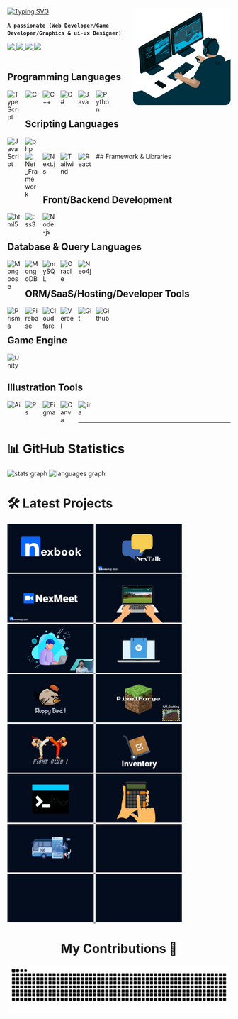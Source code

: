 ###

<img align="right" height="220" src="https://github.com/mdhralif/mdhralif/blob/main/Image.gif"  />

###
[![Typing SVG](https://readme-typing-svg.herokuapp.com?font=Kanit&weight=600&size=30&pause=1000&random=false&width=435&lines=%F0%9F%98%8E+MD+H+R+ALIF)](https://git.io/typing-svg)


**`A passionate (Web Developer/Game Developer/Graphics & ui-ux Designer)`**


<div align="left"> 
  <a href="https://www.linkedin.com/in/md-h-r-alif-7358801a6/" target="_blank">
    <img src="https://img.shields.io/badge/LinkedIn-0077B5?style=for-the-badge&logo=linkedin&logoColor=white" target="_blank" />
  </a>
  
  <a href="https://fb.com/https://www.facebook.com/mdhr.alif.4" target="_blank">
    <img src="https://img.shields.io/badge/Facebook-1877F2?style=for-the-badge&logo=facebook&logoColor=white" target="_blank" />
  </a>
  <a href="https://mdhralif.github.io/portfolio/" target="_blank">
     <img src="https://img.shields.io/badge/Portfolio-FF5722?style=for-the-badge&logo=todoist&logoColor=white" target="_blank" />
  </a>
  <a href=" https://mail.google.com/mail/u/?authuser=hasiburrahman999.alif@gmail.com">
    <img src="https://img.shields.io/badge/Gmail-333333?style=for-the-badge&logo=gmail&logoColor=red" />
  </a>
  
</div>


<br/>



## Programming Languages

<img align="left" alt="TypeScript" width="30px" style="padding-right:10px;" src="https://cdn.jsdelivr.net/gh/devicons/devicon/icons/typescript/typescript-plain.svg" />
<img align="left" alt="C" width="30px" style="padding-right:10px;" src="https://cdn.jsdelivr.net/gh/devicons/devicon@latest/icons/c/c-original.svg"/>
<img align="left" alt="C++" width="30px" style="padding-right:10px;" src="https://cdn.jsdelivr.net/gh/devicons/devicon@latest/icons/cplusplus/cplusplus-original.svg"/>
<img align="left" alt="C#" width="30px" style="padding-right:10px;" src="https://cdn.jsdelivr.net/gh/devicons/devicon@latest/icons/csharp/csharp-original.svg"/>
<img align="left" alt="Java" width="30px" style="padding-right:10px;" src="https://cdn.jsdelivr.net/gh/devicons/devicon/icons/java/java-original.svg"/>
<img align="left" alt="Python" width="30px" style="padding-right:10px;" src="https://cdn.jsdelivr.net/gh/devicons/devicon@latest/icons/python/python-original.svg"/>

<br /><br />

## Scripting Languages

<img align="left" alt="JavaScript" width="30px" style="padding-right:10px;" src="https://cdn.jsdelivr.net/gh/devicons/devicon/icons/javascript/javascript-plain.svg" />
<img align="left" alt="php" width="30px" style="padding-right:10px;" src="https://cdn.jsdelivr.net/gh/devicons/devicon@latest/icons/php/php-original.svg"/>
<br /><br />
## Framework & Libraries

<img align="left" alt=".Net_Framework" width="30px" style="padding-right:10px;" src="https://cdn.jsdelivr.net/gh/devicons/devicon@latest/icons/dot-net/dot-net-original-wordmark.svg" />
<img align="left" alt="Next.js" width="30px" style="padding-right:10px;" src="https://cdn.jsdelivr.net/gh/devicons/devicon@latest/icons/nextjs/nextjs-original-wordmark.svg" />
<img align="left" alt="Tailwind" width="30px" style="padding-right:10px;" src="https://cdn.jsdelivr.net/gh/devicons/devicon@latest/icons/tailwindcss/tailwindcss-original.svg" />
<img align="left" alt="React" width="30px" style="padding-right:10px;" src="https://cdn.jsdelivr.net/gh/devicons/devicon@latest/icons/react/react-original.svg"/>


<br /><br />

## Front/Backend Development

<img align="left" alt="html5" width="30px" style="padding-right:10px;" src="https://cdn.jsdelivr.net/gh/devicons/devicon@latest/icons/html5/html5-original.svg" />
<img align="left" alt="css3" width="30px" style="padding-right:10px;" src="https://cdn.jsdelivr.net/gh/devicons/devicon@latest/icons/css3/css3-original.svg" />
<img align="left" alt="Node-js" width="30px" style="padding-right:10px;" src="https://cdn.jsdelivr.net/gh/devicons/devicon@latest/icons/nodejs/nodejs-original-wordmark.svg" />
<br /><br />


## Database & Query Languages

<img align="left" alt="Mongoose" width="30px" style="padding-right:10px;" src="https://cdn.jsdelivr.net/gh/devicons/devicon@latest/icons/mongoose/mongoose-original-wordmark.svg" />
<img align="left" alt="MongoDB" width="30px" style="padding-right:10px;" src="https://cdn.jsdelivr.net/gh/devicons/devicon@latest/icons/mongodb/mongodb-original-wordmark.svg" />
<img align="left" alt="mySQL" width="30px" style="padding-right:10px;" src="https://cdn.jsdelivr.net/gh/devicons/devicon@latest/icons/mysql/mysql-original-wordmark.svg"/>
<img align="left" alt="Oracle" width="30px" style="padding-right:10px;" src="https://cdn.jsdelivr.net/gh/devicons/devicon@latest/icons/oracle/oracle-original.svg"/>
<img align="left" alt="Neo4j" width="30px" style="padding-right:10px;" src="https://cdn.jsdelivr.net/gh/devicons/devicon@latest/icons/neo4j/neo4j-original-wordmark.svg"/>

<br /><br />

## ORM/SaaS/Hosting/Developer Tools
<img align="left" alt="Prisma" width="30px" style="padding-right:10px;" src="https://cdn.jsdelivr.net/gh/devicons/devicon@latest/icons/prisma/prisma-original.svg"/>
<img align="left" alt="Firebase" width="30px" style="padding-right:10px;" src="https://cdn.jsdelivr.net/gh/devicons/devicon@latest/icons/firebase/firebase-original-wordmark.svg"/>
<img align="left" alt="Cloudfare" width="30px" style="padding-right:10px;" src="https://cdn.jsdelivr.net/gh/devicons/devicon@latest/icons/cloudflare/cloudflare-original.svg"/>
<img align="left" alt="Vercel" width="30px" style="padding-right:10px;" src="https://cdn.jsdelivr.net/gh/devicons/devicon@latest/icons/vercel/vercel-original-wordmark.svg"/>
<img align="left" alt="Git" width="30px" style="padding-right:10px;" src="https://cdn.jsdelivr.net/gh/devicons/devicon@latest/icons/git/git-original.svg"/>
<img align="left" alt="Github" width="30px" style="padding-right:10px;" src="https://cdn.jsdelivr.net/gh/devicons/devicon@latest/icons/github/github-original.svg"/>


<br /><br />

## Game Engine

<img align="left" alt="Unity" width="30px" style="padding-right:10px;" src="https://cdn.jsdelivr.net/gh/devicons/devicon@latest/icons/unity/unity-original.svg" />
<br /><br />

## Illustration Tools

<img align="left" alt="Ai" width="30px" style="padding-right:10px;" src="https://cdn.jsdelivr.net/gh/devicons/devicon@latest/icons/illustrator/illustrator-plain.svg" />
<img align="left" alt="Ps" width="30px" style="padding-right:10px;" src="https://cdn.jsdelivr.net/gh/devicons/devicon@latest/icons/photoshop/photoshop-original.svg" />
<img align="left" alt="Figma" width="30px" style="padding-right:10px;" src="https://cdn.jsdelivr.net/gh/devicons/devicon@latest/icons/figma/figma-original.svg" />
<img align="left" alt="Canva" width="30px" style="padding-right:10px;" src="https://cdn.jsdelivr.net/gh/devicons/devicon@latest/icons/canva/canva-original.svg" />
<img align="left" alt="jira" width="30px" style="padding-right:10px;" src="https://cdn.jsdelivr.net/gh/devicons/devicon@latest/icons/jira/jira-original-wordmark.svg" />
<br /><br />

---
<div align="left">
  <h1 style="font-weight:bold">📊 GitHub Statistics</h1>
</div>
<div align="left">
  <img src="https://github-readme-stats.vercel.app/api?username=mdhralif&hide_title=false&hide_rank=false&show_icons=true&include_all_commits=true&count_private=true&disable_animations=false&theme=rose_pine&locale=en&hide_border=false&order=1" height="212" alt="stats graph"  />
  <img src="https://github-readme-stats.vercel.app/api/top-langs?username=mdhralif&locale=en&hide_title=false&layout=compact&card_width=320&langs_count=12&theme=rose_pine&hide_border=false&order=2" height="212" alt="languages graph"  />
</div>

<div align="left">
  <h1 style="font-weight:bold">🛠️ Latest Projects</h1>
</div>

<div align="left">
  <a href="https://github.com/mdhralif/Nexbook">
    <img src="https://raw.githubusercontent.com/mdhralif/portfolio/main/nexbook.png" alt="Social_Media_Prototyping" width="195"/>
  </a>
  <a href="https://github.com/mdhralif/Realtime_Chat_Application">
    <img src="https://raw.githubusercontent.com/mdhralif/portfolio/main/NexTalk.png" alt="Realtime_Chat_App" width="195"/>
  </a>
  <a href="https://github.com/mdhralif/nexmeet">
    <img src="https://raw.githubusercontent.com/mdhralif/portfolio/main/nexmeet.png" alt="nexmeet" width="195"/>
  </a>
  <a href="https://github.com/mdhralif/IUT_Website_Prototyping">
    <img src="https://raw.githubusercontent.com/mdhralif/portfolio/main/iut_web.jpg" alt="iut_web_prototyping" width="195"/>
  </a>
  <a href="https://github.com/mdhralif/portfolio">
    <img src="https://raw.githubusercontent.com/mdhralif/portfolio/main/prtflo.jpg" alt="portfolio" width="195"/>
  </a>
  <a href="https://mycanvasweb.wixsite.com/my-site">
    <img src="https://raw.githubusercontent.com/mdhralif/portfolio/main/ecom.jpg" alt="WIX-E-commerce_website" width="195"/>
  </a>
  <a href="https://github.com/mdhralif/Fluppy_Bird">
    <img src="https://raw.githubusercontent.com/mdhralif/portfolio/main/Flupp.jpg" alt="Fluppy_Bird_Game" width="195"/>
  </a>
  <a href="https://github.com/mdhralif/IUT_CRAFTING">
    <img src="https://raw.githubusercontent.com/mdhralif/portfolio/main/minecraft.png" alt="Minecraft_Prototyping" width="195"/>
  </a>
  <a href="https://github.com/mdhralif/Flight_Club">
    <img src="https://raw.githubusercontent.com/mdhralif/portfolio/main/fight.jpg" alt="2V2_Fighting_Game" width="195"/>
  </a>
  <a href="https://github.com/mdhralif/Inventory-Management-System">
    <img src="https://raw.githubusercontent.com/mdhralif/portfolio/main/inventory.png" alt="Inventory_mManagement_System" width="195"/>
  </a>
  <a href="https://github.com/mdhralif/MathHub">
    <img src="https://raw.githubusercontent.com/mdhralif/portfolio/main/graph.jpg" alt="Console_Advance_Graph_Calculator" width="195"/>
  </a>
  <a href="https://github.com/mdhralif/Mini_Projects">
    <img src="https://raw.githubusercontent.com/mdhralif/portfolio/main/calculator.jpg" alt="Basic_Calculator" width="195"/>
  </a>
  <a href="https://github.com/mdhralif/Bus-reservation-system">
    <img src="https://raw.githubusercontent.com/mdhralif/portfolio/main/bus.png" alt="Bus_Reservationn_System" width="195"/>
  </a>
  <a href="">
    <img src="https://raw.githubusercontent.com/mdhralif/portfolio/main/blank.png" alt="Bus_Reservationn_System" width="195"/>
  </a>
  <a href="">
    <img src="https://raw.githubusercontent.com/mdhralif/portfolio/main/blank.png" alt="Bus_Reservationn_System" width="195"/>
  </a>
  <a href="">
    <img src="https://raw.githubusercontent.com/mdhralif/portfolio/main/blank.png" alt="Bus_Reservationn_System" width="195"/>
  </a>
</div>


###
#
<div align="center">
  <h1 style="font-weight:bold">My Contributions 🛂</h1>
  <img src="https://raw.githubusercontent.com/mdhralif/mdhralif/output/snake.svg" alt="Snake animation" />
</div>







